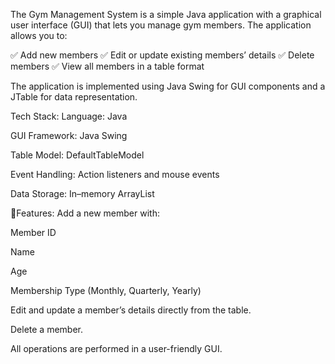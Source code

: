 The Gym Management System is a simple Java application with a graphical user interface (GUI) that lets you manage gym members. The application allows you to:

✅ Add new members
✅ Edit or update existing members’ details
✅ Delete members
✅ View all members in a table format

The application is implemented using Java Swing for GUI components and a JTable for data representation.

Tech Stack:
Language: Java

GUI Framework: Java Swing

Table Model: DefaultTableModel

Event Handling: Action listeners and mouse events

Data Storage: In–memory ArrayList

🔹Features:
Add a new member with:

Member ID

Name

Age

Membership Type (Monthly, Quarterly, Yearly)

Edit and update a member’s details directly from the table.

Delete a member.

All operations are performed in a user-friendly GUI.
